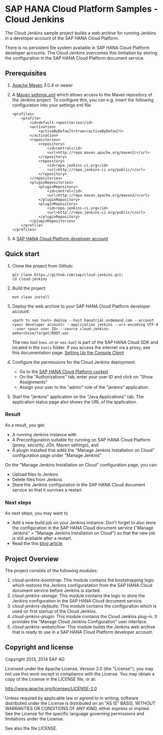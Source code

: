 # SAP HANA Cloud Platform Samples - Cloud Jenkins

The Cloud Jenkins sample project builds a web archive for running Jenkins in a developer account of the SAP HANA Cloud Platform.

There is no persistent file system available in SAP HANA Cloud Platform developer accounts.
The Cloud Jenkins overcomes this limitation by storing the configuration in the SAP HANA Cloud Platform document service.

## Prerequisites

1. [Apache Maven](http://maven.apache.org/) 3.0.4 or newer

2. A [Maven settings.xml](http://maven.apache.org/settings.html) which allows access to the Maven repository of the Jenkins project.
   To configure this, you can e.g. insert the following configuration into your settings.xml file:

    ```
    <profiles>
        <profile>
            <id>default-repositories</id>
            <activation>
                <activeByDefault>true</activeByDefault>
            </activation>
            <repositories>
                <repository>
                    <id>central</id>
                    <url>http://repo.maven.apache.org/maven2/</url>
                </repository>
                <repository>
                    <id>repo.jenkins-ci.org</id>
                    <url>http://repo.jenkins-ci.org/public/</url>
                </repository>
            </repositories>
            <pluginRepositories>
                <pluginRepository>
                    <id>central</id>
                    <url>http://repo.maven.apache.org/maven2/</url>
                </pluginRepository>
                <pluginRepository>
                    <id>repo.jenkins-ci.org</id>
                    <url>http://repo.jenkins-ci.org/public/</url>
                </pluginRepository>
            </pluginRepositories>
        </profile>
    </profiles>
    ```

3. A [SAP HANA Cloud Platform developer account](https://help.hana.ondemand.com/help/frameset.htm?65d74d39cb3a4bf8910cd36ec54d2b99.html)

## Quick start

1. Clone the project from Github:

    ```
    git clone https://github.com/sap/cloud-jenkins.git;
    cd cloud-jenkins
    ```

2. Build the project:

    ```
    mvn clean install
    ```

3. Deploy the web archive to your SAP HANA Cloud Platform developer account:

    ```
    <path to neo tool> deploy --host hanatrial.ondemand.com --account <your developer account> --application jenkins --uri-encoding UTF-8 --user <your user ID> --source cloud-jenkins-webarchive/target/ROOT.war
    ```
    The neo tool (`neo.sh` or `neo.bat`) is part of the SAP HANA Cloud SDK and located in the `tools` folder.
    If you access the internet via a proxy, see this documentation page: [Setting Up the Console Client](https://help.hana.ondemand.com/help/frameset.htm?7613dee4711e1014839a8273b0e91070.html)

4. Configure the permissions for the Cloud Jenkins deployment:
    - Go to the [SAP HANA Cloud Platform cockpit](https://account.hanatrial.ondemand.com/cockpit/)
    - On the "Authorizations" tab, enter your user ID and click on "Show Assignments"
    - Assign your user to the "admin" role of the "jenkins" application.

5. Start the "jenkins" application on the "Java Applications" tab. The application status page also shows the URL of the application.

### Result

As a result, you get:

- A running Jenkins instance with
- A Preconfiguration suitable for running on SAP HANA Cloud Platform (proxy, security, JGit, Maven settings), and
- A plugin installed that adds the "Manage Jenkins Installation on Cloud" configuration page under "Manage Jenkins"

On the "Manage Jenkins Installation on Cloud" configuration page, you can:

- Upload files to Jenkins
- Delete files from Jenkins
- Store the Jenkins configuration in the SAP HANA Cloud document service so that it survives a restart

### Next steps

As next steps, you may want to
- Add a new build job on your Jenkins instance.
  Don't forget to also store the configuration in the SAP HANA Cloud document service ("Manage Jenkins" > "Manage Jenkins Installation on Cloud") so that the new job is still available after a restart.
- Read the this [blog article](http://scn.sap.com/community/developer-center/cloud-platform/blog/2013/10/11/run-your-own-jenkins-on-sap-hana-cloud-platform).

## Project Overview

The project consists of the following modules:

1. *cloud-jenkins-bootstrap*: This module contains the bootstrapping logic which restores the Jenkins configuratation from the SAP HANA Cloud document service before Jenkins is started.
2. *cloud-jenkins-storage*: This module contains the logic to store the Jenkins configuration in the SAP HANA Cloud document service.
3. *cloud-jenkins-defaults*: This module contains the configuration which is used on first startup of the Cloud Jenkins.
4. *cloud-jenkins-plugin*: This module contains the Cloud Jenkins plug-in. It provides the "Manage Cloud Jenkins Configuration" user interface.
5. *cloud-jenkins-webarchive*: This module builds the Jenkins web archive that is ready to use in a SAP HANA Cloud Platform developer account.

## Copyright and license

Copyright 2013, 2014 SAP AG

Licensed under the Apache License, Version 2.0 (the "License");
you may not use this work except in compliance with the License.
You may obtain a copy of the License in the LICENSE file, or at:

   http://www.apache.org/licenses/LICENSE-2.0

Unless required by applicable law or agreed to in writing, software
distributed under the License is distributed on an "AS IS" BASIS,
WITHOUT WARRANTIES OR CONDITIONS OF ANY KIND, either express or implied.
See the License for the specific language governing permissions and
limitations under the License.

See also the file LICENSE.
